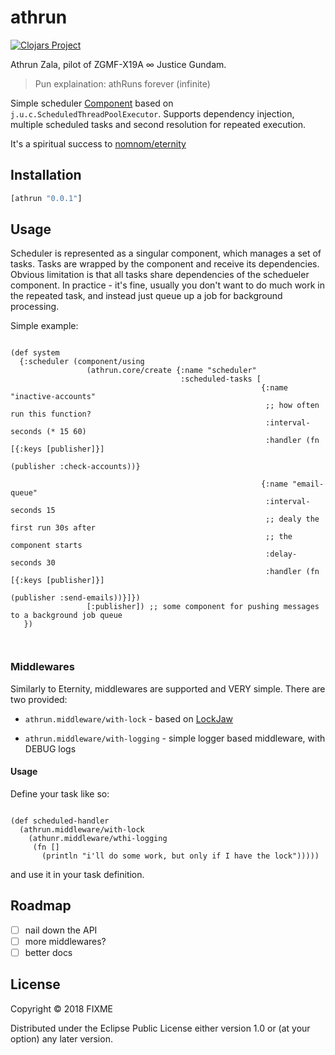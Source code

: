 # athrun
[![Clojars Project](https://img.shields.io/clojars/v/athrun.svg)](https://clojars.org/athrun)

Athrun Zala, pilot of ZGMF-X19A ∞ Justice Gundam.

> Pun explaination: athRuns forever (infinite)

Simple scheduler [Component](https://github.com/stuartsierra/component) based on `j.u.c.ScheduledThreadPoolExecutor`. Supports dependency injection, multiple scheduled tasks and second resolution for repeated execution.

It's a spiritual success to [nomnom/eternity](https://github.com/nomnom-insights/nomnom.eternity)

## Installation


```clj
[athrun "0.0.1"]
```

## Usage

Scheduler is represented as a singular component, which manages a set of tasks. Tasks are wrapped by the component and receive its dependencies. Obvious limitation is that all tasks share dependencies of the schedueler component. In practice - it's fine, usually you don't want to do much work in the repeated task, and instead just queue up a job for background processing.

Simple example:

```

(def system
  {:scheduler (component/using
                 (athrun.core/create {:name "scheduler"
                                      :scheduled-tasks [
                                                        {:name "inactive-accounts"
                                                         ;; how often run this function?
                                                         :interval-seconds (* 15 60)
                                                         :handler (fn [{:keys [publisher]}]
                                                                    (publisher :check-accounts))}

                                                        {:name "email-queue"
                                                         :interval-seconds 15
                                                         ;; dealy the first run 30s after
                                                         ;; the component starts
                                                         :delay-seconds 30
                                                         :handler (fn [{:keys [publisher]}]
                                                                    (publisher :send-emails))}]})
                 [:publisher]) ;; some component for pushing messages to a background job queue
   })



```

### Middlewares

Similarly to Eternity, middlewares are supported and VERY simple. There are two provided:

- `athrun.middleware/with-lock` - based on [LockJaw](https://github.com/nomnom-insights/nomnom.lockjaw/)

- `athrun.middleware/with-logging` - simple logger based middleware, with DEBUG logs


#### Usage

Define your task like so:

```

(def scheduled-handler
  (athrun.middleware/with-lock
    (athunr.middleware/wthi-logging
     (fn []
       (println "i'll do some work, but only if I have the lock")))))
```


and use it in your task definition.


## Roadmap

- [ ] nail down the API
- [ ] more middlewares?
- [ ] better docs

## License

Copyright © 2018 FIXME

Distributed under the Eclipse Public License either version 1.0 or (at
your option) any later version.
